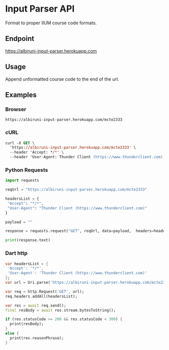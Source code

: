 # Input Parser API

Format to proper IIUM course code formats.

## Endpoint

https://albiruni-input-parser.herokuapp.com

## Usage

Append unformatted course code to the end of the url.

## Examples

### Browser

```
https://albiruni-input-parser.herokuapp.com/mcte2333
```

### cURL

```ps
curl -X GET \
  'https://albiruni-input-parser.herokuapp.com/mcte2333' \
  --header 'Accept: */*' \
  --header 'User-Agent: Thunder Client (https://www.thunderclient.com)'
```

### Python Requests

```python
import requests

reqUrl = "https://albiruni-input-parser.herokuapp.com/mcte2333"

headersList = {
 "Accept": "*/*",
 "User-Agent": "Thunder Client (https://www.thunderclient.com)"
}

payload = ""

response = requests.request("GET", reqUrl, data=payload,  headers=headersList)

print(response.text)
```

### Dart http

```dart
var headersList = {
 'Accept': '*/*',
 'User-Agent': 'Thunder Client (https://www.thunderclient.com)'
};
var url = Uri.parse('https://albiruni-input-parser.herokuapp.com/mcte2333');

var req = http.Request('GET', url);
req.headers.addAll(headersList);

var res = await req.send();
final resBody = await res.stream.bytesToString();

if (res.statusCode >= 200 && res.statusCode < 300) {
  print(resBody);
}
else {
  print(res.reasonPhrase);
}
```
